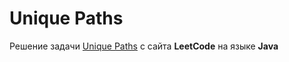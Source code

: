 # Unique Paths
Решение задачи [Unique Paths](https://leetcode.com/problems/unique-paths/) с сайта **LeetCode** на языке **Java**